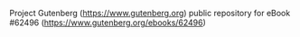 Project Gutenberg (https://www.gutenberg.org) public repository for
eBook #62496 (https://www.gutenberg.org/ebooks/62496)
